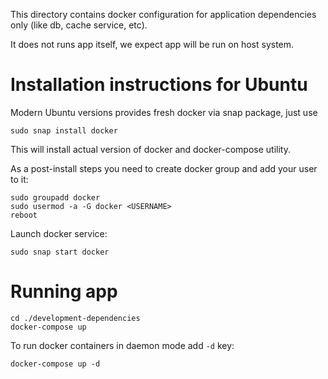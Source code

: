 This directory contains docker configuration for application dependencies only (like db, cache service, etc).

It does not runs app itself, we expect app will be run on host system.

# Installation instructions for Ubuntu

Modern Ubuntu versions provides fresh docker via snap package, just use
```
sudo snap install docker
```
This will install actual version of docker and docker-compose utility.

As a post-install steps you need to create docker group and add your user to it:
```
sudo groupadd docker
sudo usermod -a -G docker <USERNAME>
reboot
```

Launch docker service:
```
sudo snap start docker
```

# Running app

```
cd ./development-dependencies
docker-compose up
```

To run docker containers in daemon mode add `-d` key:
```
docker-compose up -d
```